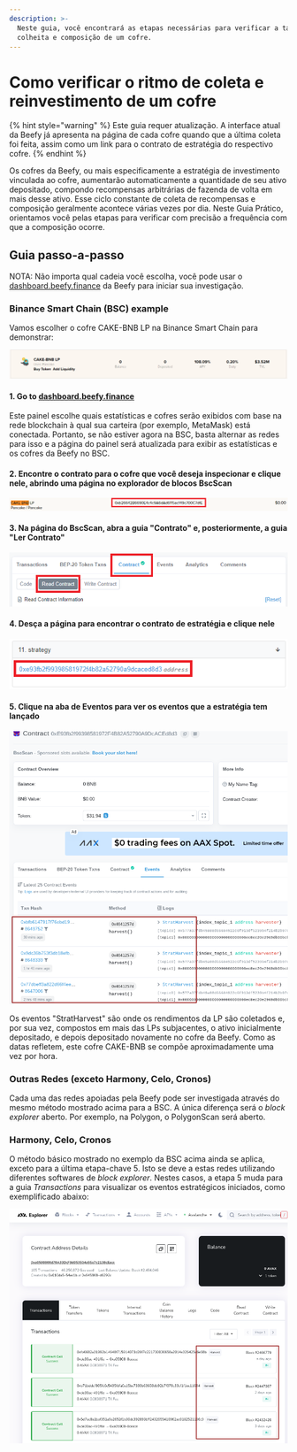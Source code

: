 ```yaml
---
description: >-
  Neste guia, você encontrará as etapas necessárias para verificar a taxa de
  colheita e composição de um cofre.
---
```


# Como verificar o ritmo de coleta e reinvestimento de um cofre

{% hint style="warning" %}
Este guia requer atualização. A interface atual da Beefy já apresenta na página de cada cofre quando que a última coleta foi feita, assim como um link para o contrato de estratégia do respectivo cofre.
{% endhint %}

Os cofres da Beefy, ou mais especificamente a estratégia de investimento vinculada ao cofre, aumentarão automaticamente a quantidade de seu ativo depositado, compondo recompensas arbitrárias de fazenda de volta em mais desse ativo. Esse ciclo constante de coleta de recompensas e composição geralmente acontece várias vezes por dia. Neste Guia Prático, orientamos você pelas etapas para verificar com precisão a frequência com que a composição ocorre.

## Guia passo-a-passo

NOTA: Não importa qual cadeia você escolha, você pode usar o [dashboard.beefy.finance](https://dashboard.beefy.finance/) da Beefy para iniciar sua investigação.

### Binance Smart Chain (BSC) example

Vamos escolher o cofre CAKE-BNB LP na Binance Smart Chain para demonstrar:

![Screenshot taken 5 May 2021](../../.gitbook/assets/cake-bnb-lp-2-5-2021.png)

#### 1. Go to [dashboard.beefy.finance](https://dashboard.beefy.finance)

Este painel escolhe quais estatísticas e cofres serão exibidos com base na rede blockchain à qual sua carteira (por exemplo, MetaMask) está conectada. Portanto, se não estiver agora na BSC, basta alternar as redes para isso e a página do painel será atualizada para exibir as estatísticas e os cofres da Beefy no BSC.

#### 2. Encontre o contrato para o cofre que você deseja inspecionar e clique nele, abrindo uma página no explorador de blocos BscScan

![](../../.gitbook/assets/cake-bnb-lp-vault-address.png)

#### 3. Na página do BscScan, abra a guia "Contrato" e, posteriormente, a guia "Ler Contrato"

![](../../.gitbook/assets/cake-bnb-lp-read-contract-tab.png)

#### 4. Desça a página para encontrar o contrato de estratégia e clique nele

![](../../.gitbook/assets/cake-bnb-lp-strategy-address.png)

#### 5. Clique na aba de Eventos para ver os eventos que a estratégia tem lançado

![](<../../.gitbook/assets/harvest events inspection.png>)

Os eventos "StratHarvest" são onde os rendimentos da LP são coletados e, por sua vez, compostos em mais das LPs subjacentes, o ativo inicialmente depositado, e depois depositado novamente no cofre da Beefy. Como as datas refletem, este cofre CAKE-BNB se compõe aproximadamente uma vez por hora.

### Outras Redes (exceto Harmony, Celo, Cronos)

Cada uma das redes apoiadas pela Beefy pode ser investigada através do mesmo método mostrado acima para a BSC. A única diferença será o _block explorer_ aberto. Por exemplo, na Polygon, o PolygonScan será aberto.

### Harmony, Celo, Cronos

O método básico mostrado no exemplo da BSC acima ainda se aplica, exceto para a última etapa-chave 5. Isto se deve a estas redes utilizando diferentes softwares de _block explorer_. Nestes casos, a etapa 5 muda para a guia _Transactions_ para visualizar os eventos estratégicos iniciados, como exemplificado abaixo:

![](../../.gitbook/assets/Avalanche-harvest-events.png)
